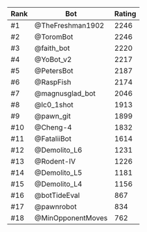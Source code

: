 Rank|Bot|Rating
---|---|---
#1|@TheFreshman1902|2246
#2|@ToromBot|2246
#3|@faith_bot|2220
#4|@YoBot_v2|2217
#5|@PetersBot|2187
#6|@RaspFish|2174
#7|@magnusglad_bot|2046
#8|@lc0_1shot|1913
#9|@pawn_git|1899
#10|@Cheng-4|1832
#11|@FataliiBot|1614
#12|@Demolito_L6|1231
#13|@Rodent-IV|1226
#14|@Demolito_L5|1181
#15|@Demolito_L4|1156
#16|@botTideEval|867
#17|@pawnrobot|834
#18|@MinOpponentMoves|762
